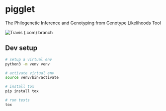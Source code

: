 # pigglet
The Philogenetic Inference and Genotyping from Genotype Likelihoods Tool

![Travis (.com) branch](https://img.shields.io/travis/com/winni2k/pigglet/master)

## Dev setup

```bash
# setup a virtual env
python3 -m venv venv

# activate virtual env
source venv/bin/activate

# install tox
pip install tox

# run tests
tox
```
